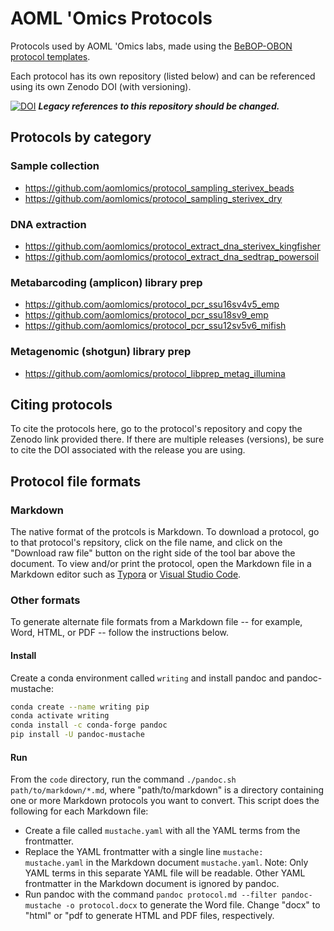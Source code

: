 # AOML 'Omics Protocols

Protocols used by AOML 'Omics labs, made using the [BeBOP-OBON protocol templates](https://github.com/BeBOP-OBON/0_protocol_collection_template).

Each protocol has its own repository (listed below) and can be referenced using its own Zenodo DOI (with versioning).

[![DOI](https://zenodo.org/badge/684207005.svg)](https://doi.org/10.5281/zenodo.14224754) ***Legacy references to this repository should be changed.***

## Protocols by category

### Sample collection

* <https://github.com/aomlomics/protocol_sampling_sterivex_beads>
* <https://github.com/aomlomics/protocol_sampling_sterivex_dry>

### DNA extraction

* <https://github.com/aomlomics/protocol_extract_dna_sterivex_kingfisher>
* <https://github.com/aomlomics/protocol_extract_dna_sedtrap_powersoil>

### Metabarcoding (amplicon) library prep

* <https://github.com/aomlomics/protocol_pcr_ssu16sv4v5_emp>
* <https://github.com/aomlomics/protocol_pcr_ssu18sv9_emp>
* <https://github.com/aomlomics/protocol_pcr_ssu12sv5v6_mifish>

### Metagenomic (shotgun) library prep

* <https://github.com/aomlomics/protocol_libprep_metag_illumina>

## Citing protocols

To cite the protocols here, go to the protocol's repository and copy the Zenodo link provided there. If there are multiple releases (versions), be sure to cite the DOI associated with the release you are using.

## Protocol file formats

### Markdown

The native format of the protcols is Markdown. To download a protocol, go to that protocol's repsitory, click on the file name, and click on the "Download raw file" button on the right side of the tool bar above the document. To view and/or print the protocol, open the Markdown file in a Markdown editor such as [Typora](https://typora.io) or [Visual Studio Code](https://code.visualstudio.com/).

### Other formats

To generate alternate file formats from a Markdown file -- for example, Word, HTML, or PDF -- follow the instructions below.

#### Install

Create a conda environment called `writing` and install pandoc and pandoc-mustache:

```bash
conda create --name writing pip
conda activate writing
conda install -c conda-forge pandoc
pip install -U pandoc-mustache
 ```

#### Run

From the `code` directory, run the command `./pandoc.sh path/to/markdown/*.md`, where "path/to/markdown" is a directory containing one or more Markdown protocols you want to convert. This script does the following for each Markdown file:

* Create a file called `mustache.yaml` with all the YAML terms from the frontmatter.
* Replace the YAML frontmatter with a single line `mustache: mustache.yaml` in the Markdown document `mustache.yaml`. Note: Only YAML terms in this separate YAML file will be readable. Other YAML frontmatter in the Markdown document is ignored by pandoc.
* Run pandoc with the command `pandoc protocol.md --filter pandoc-mustache -o protocol.docx` to generate the Word file. Change "docx" to "html" or "pdf to generate HTML and PDF files, respectively.

